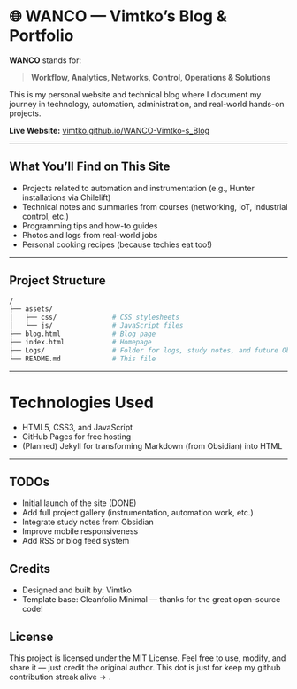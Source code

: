 # 🌐 WANCO — Vimtko’s Blog & Portfolio

**WANCO** stands for:  
> **Workflow, Analytics, Networks, Control, Operations & Solutions**

This is my personal website and technical blog where I document my journey in technology, automation, administration, and real-world hands-on projects.

**Live Website:** [vimtko.github.io/WANCO-Vimtko-s_Blog](https://vimtko.github.io/WANCO-Vimtko-s_Blog)

---

## What You’ll Find on This Site

-  Projects related to automation and instrumentation (e.g., Hunter installations via Chilelift)
-  Technical notes and summaries from courses (networking, IoT, industrial control, etc.)
-  Programming tips and how-to guides
-  Photos and logs from real-world jobs
-  Personal cooking recipes (because techies eat too!)

---

## Project Structure

```bash
/
├── assets/
│   ├── css/              # CSS stylesheets
│   └── js/               # JavaScript files
├── blog.html             # Blog page
├── index.html            # Homepage
├── Logs/                 # Folder for logs, study notes, and future Obsidian exports
└── README.md             # This file
```
---

# Technologies Used    
- HTML5, CSS3, and JavaScript
- GitHub Pages for free hosting
- (Planned) Jekyll for transforming Markdown (from Obsidian) into HTML

---

## TODOs
- Initial launch of the site (DONE)
- Add full project gallery (instrumentation, automation work, etc.)
- Integrate study notes from Obsidian
- Improve mobile responsiveness
- Add RSS or blog feed system

## Credits
- Designed and built by: Vimtko
- Template base: Cleanfolio Minimal — thanks for the great open-source code!

## License

This project is licensed under the MIT License.
Feel free to use, modify, and share it — just credit the original author.
This dot is just for keep my github contribution streak alive -> .
